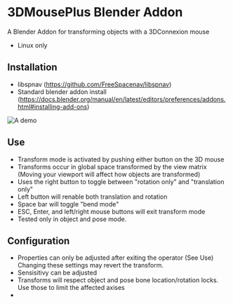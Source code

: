# 3DMousePlus Blender Addon
A Blender Addon for transforming objects with a 3DConnexion mouse
- Linux only
## Installation
- libspnav (https://github.com/FreeSpacenav/libspnav)
- Standard blender addon install (https://docs.blender.org/manual/en/latest/editors/preferences/addons.html#installing-add-ons)

![A demo](./demo.gif)

## Use
- Transform mode is activated by pushing either button on the 3D mouse
- Transforms occur in global space transformed by the view matrix (Moving your viewport will affect how objects are transformed)
- Uses the right button to toggle between "rotation only" and "translation only"
- Left button will renable both translation and rotation
- Space bar will toggle "bend mode"
- ESC, Enter, and left/right mouse buttons will exit transform mode
- Tested only in object and pose mode.

## Configuration
- Properties can only be adjusted after exiting the operator (See Use) Changing these settings may revert the transform.
- Sensisitivy can be adjusted
- Transforms will respect object and pose bone location/rotation locks. Use those to limit the affected axises
- 
